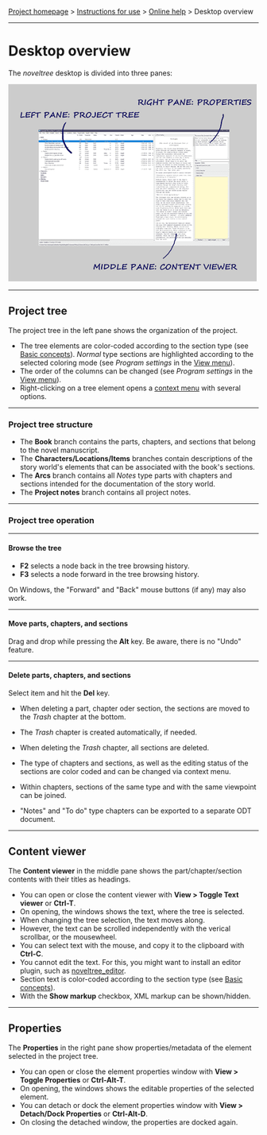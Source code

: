 [Project homepage](../index) > [Instructions for use](../usage) > [Online help](help) > Desktop overview

--- 


# Desktop overview


The *noveltree* desktop is divided into three panes:

![Desktop](../Screenshots/desktop01.png)

--- 

## Project tree

The project tree in the left pane shows the organization of the project.

- The tree elements are color-coded according to the section type (see [Basic concepts](basic_concepts)). *Normal* type sections are highlighted according to the selected coloring mode (see *Program settings* in the [View menu](view_menu)).
- The order of the columns can be changed (see *Program settings* in the [View menu](tools_menu)).
- Right-clicking on a tree element opens a [context menu](tree_context_menu) with several options. 

---

### Project tree structure

- The **Book** branch contains the parts, chapters, and sections that belong to the novel manuscript.
- The **Characters/Locations/Items** branches contain descriptions of the story world's elements that can be associated with the book's sections.
- The **Arcs** branch contains all *Notes* type parts with chapters and sections intended for the documentation of the story world.
- The **Project notes** branch contains all project notes. 

---

### Project tree operation

---

#### Browse the tree

- **F2** selects a node back in the tree browsing history.
- **F3** selects a node forward in the tree browsing history.

On Windows, the "Forward" and "Back" mouse buttons (if any) may also work.

---

#### Move parts, chapters, and sections

Drag and drop while pressing the **Alt** key. Be aware, there is no "Undo" feature. 

---

#### Delete parts, chapters, and sections

Select item and hit the **Del** key.

- When deleting a part, chapter oder section, the sections are moved to the _Trash_ chapter at the bottom. 
- The _Trash_ chapter is created automatically, if needed. 
- When deleting the _Trash_ chapter, all sections are deleted.

- The type of chapters and sections, as well as the editing status of the sections are color coded and can be changed via context menu.
- Within chapters, sections of the same type and with the same viewpoint can be joined.
- "Notes" and "To do" type chapters can be exported to a separate ODT document. 

---

## Content viewer

The **Content viewer** in the middle pane shows the part/chapter/section contents with their titles as headings.

- You can open or close the content viewer with **View > Toggle Text viewer** or **Ctrl-T**.
- On opening, the windows shows the text, where the tree is selected.
- When changing the tree selection, the text moves along.
- However, the text can be scrolled independently with the verical scrollbar, or the mousewheel. 
- You can select text with the mouse, and copy it to the clipboard with **Ctrl-C**.
- You cannot edit the text. For this, you might want to install an editor plugin, such as [noveltree_editor](https://peter88213.github.io/noveltree_editor/).
- Section text is color-coded according to the section type (see [Basic concepts](basic_concepts)).
- With the **Show markup** checkbox, XML markup can be shown/hidden.

---

## Properties
The **Properties** in the right pane show properties/metadata of the element selected in the project tree. 

- You can open or close the element properties window with **View > Toggle Properties** or **Ctrl-Alt-T**.
- On opening, the windows shows the editable properties of the selected element.
- You can detach or dock the element properties window with **View > Detach/Dock Properties** or **Ctrl-Alt-D**.
- On closing the detached window, the properties are docked again.


